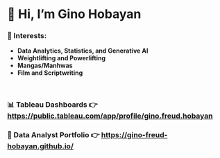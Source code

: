 # 👋 Hi, I’m Gino Hobayan

### 👀 Interests:
 - **Data Analytics, Statistics, and Generative AI**
 - **Weightlifting and Powerlifting**
 - **Mangas/Manhwas**
 - **Film and Scriptwriting**

<br>

### 📊 Tableau Dashboards 👉 https://public.tableau.com/app/profile/gino.freud.hobayan

### 💼 Data Analyst Portfolio 👉 https://gino-freud-hobayan.github.io/




<!---
Gino-Freud-Hobayan/Gino-Freud-Hobayan is a ✨ special ✨ repository because its `README.md` (this file) appears on your GitHub profile.
You can click the Preview link to take a look at your changes.
--->

